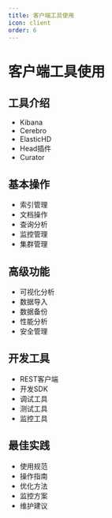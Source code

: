 ```yaml
---
title: 客户端工具使用
icon: client
order: 6
---
```


# 客户端工具使用

## 工具介绍
- Kibana
- Cerebro
- ElasticHD
- Head插件
- Curator

## 基本操作
- 索引管理
- 文档操作
- 查询分析
- 监控管理
- 集群管理

## 高级功能
- 可视化分析
- 数据导入
- 数据备份
- 性能分析
- 安全管理

## 开发工具
- REST客户端
- 开发SDK
- 调试工具
- 测试工具
- 监控工具

## 最佳实践
- 使用规范
- 操作指南
- 优化方法
- 监控方案
- 维护建议
